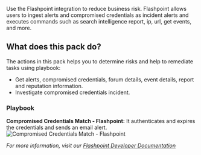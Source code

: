 Use the Flashpoint integration to reduce business risk. Flashpoint allows users to ingest alerts and compromised credentials as incident alerts and executes commands such as search intelligence report, ip, url, get events, and more.


## What does this pack do?
The actions in this pack helps you to determine risks and help to remediate tasks using playbook:
- Get alerts, compromised credentials, forum details, event details, report and reputation information.
- Investigate compromised credentials incident.

### Playbook
**Compromised Credentials Match - Flashpoint:** It authenticates and expires the credentials and sends an email alert.
![Compromised Credentials Match - Flashpoint](https://github.com/cvescan/cvescan/raw/f3d75c9da2e0e4d56ff087b86b941a21e0d63cb2/Packs/Flashpoint/doc_files/Compromised_Credentials_Match_-_Flashpoint.png)

_For more information, visit our [Flashpoint Developer Documentation](https://docs.fp.tools/)_
